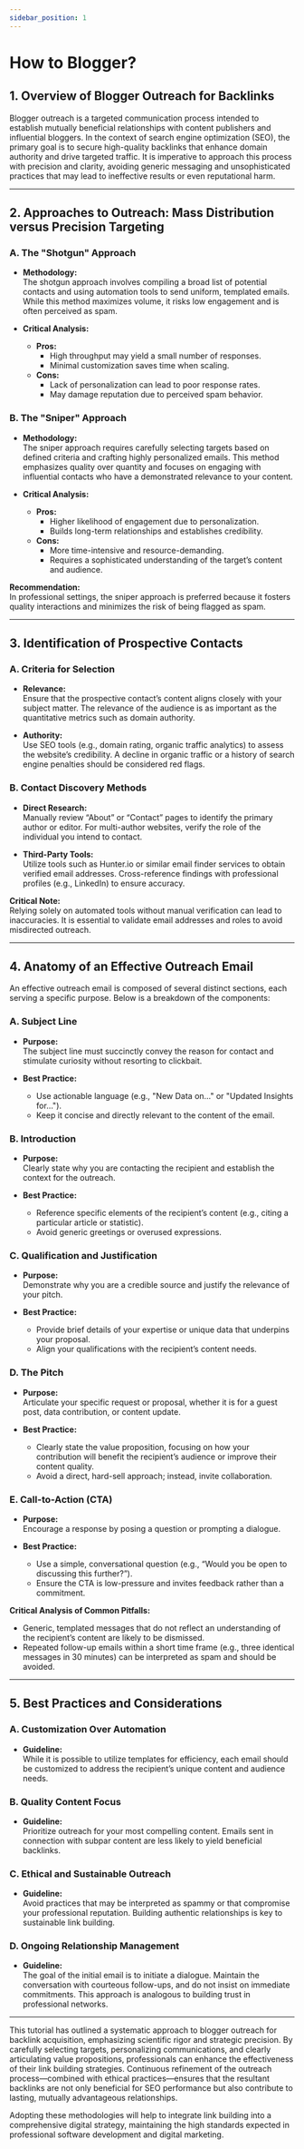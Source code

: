 ```yaml
---
sidebar_position: 1
---
```


# How to Blogger?

## 1. Overview of Blogger Outreach for Backlinks

Blogger outreach is a targeted communication process intended to establish mutually beneficial relationships with content publishers and influential bloggers. In the context of search engine optimization (SEO), the primary goal is to secure high-quality backlinks that enhance domain authority and drive targeted traffic. It is imperative to approach this process with precision and clarity, avoiding generic messaging and unsophisticated practices that may lead to ineffective results or even reputational harm.

---

## 2. Approaches to Outreach: Mass Distribution versus Precision Targeting

### A. The "Shotgun" Approach

- **Methodology:**  
  The shotgun approach involves compiling a broad list of potential contacts and using automation tools to send uniform, templated emails. While this method maximizes volume, it risks low engagement and is often perceived as spam.
  
- **Critical Analysis:**  
  - **Pros:**  
    - High throughput may yield a small number of responses.
    - Minimal customization saves time when scaling.
  - **Cons:**  
    - Lack of personalization can lead to poor response rates.  
    - May damage reputation due to perceived spam behavior.
  
### B. The "Sniper" Approach

- **Methodology:**  
  The sniper approach requires carefully selecting targets based on defined criteria and crafting highly personalized emails. This method emphasizes quality over quantity and focuses on engaging with influential contacts who have a demonstrated relevance to your content.
  
- **Critical Analysis:**  
  - **Pros:**  
    - Higher likelihood of engagement due to personalization.  
    - Builds long-term relationships and establishes credibility.
  - **Cons:**  
    - More time-intensive and resource-demanding.
    - Requires a sophisticated understanding of the target’s content and audience.

**Recommendation:**  
In professional settings, the sniper approach is preferred because it fosters quality interactions and minimizes the risk of being flagged as spam.

---

## 3. Identification of Prospective Contacts

### A. Criteria for Selection

- **Relevance:**  
  Ensure that the prospective contact’s content aligns closely with your subject matter. The relevance of the audience is as important as the quantitative metrics such as domain authority.
  
- **Authority:**  
  Use SEO tools (e.g., domain rating, organic traffic analytics) to assess the website’s credibility. A decline in organic traffic or a history of search engine penalties should be considered red flags.
  
### B. Contact Discovery Methods

- **Direct Research:**  
  Manually review “About” or “Contact” pages to identify the primary author or editor. For multi-author websites, verify the role of the individual you intend to contact.
  
- **Third-Party Tools:**  
  Utilize tools such as Hunter.io or similar email finder services to obtain verified email addresses. Cross-reference findings with professional profiles (e.g., LinkedIn) to ensure accuracy.

**Critical Note:**  
Relying solely on automated tools without manual verification can lead to inaccuracies. It is essential to validate email addresses and roles to avoid misdirected outreach.

---

## 4. Anatomy of an Effective Outreach Email

An effective outreach email is composed of several distinct sections, each serving a specific purpose. Below is a breakdown of the components:

### A. Subject Line

- **Purpose:**  
  The subject line must succinctly convey the reason for contact and stimulate curiosity without resorting to clickbait.
  
- **Best Practice:**  
  - Use actionable language (e.g., "New Data on…" or "Updated Insights for…").
  - Keep it concise and directly relevant to the content of the email.

### B. Introduction

- **Purpose:**  
  Clearly state why you are contacting the recipient and establish the context for the outreach.
  
- **Best Practice:**  
  - Reference specific elements of the recipient’s content (e.g., citing a particular article or statistic).
  - Avoid generic greetings or overused expressions.

### C. Qualification and Justification

- **Purpose:**  
  Demonstrate why you are a credible source and justify the relevance of your pitch.
  
- **Best Practice:**  
  - Provide brief details of your expertise or unique data that underpins your proposal.
  - Align your qualifications with the recipient’s content needs.

### D. The Pitch

- **Purpose:**  
  Articulate your specific request or proposal, whether it is for a guest post, data contribution, or content update.
  
- **Best Practice:**  
  - Clearly state the value proposition, focusing on how your contribution will benefit the recipient’s audience or improve their content quality.
  - Avoid a direct, hard-sell approach; instead, invite collaboration.

### E. Call-to-Action (CTA)

- **Purpose:**  
  Encourage a response by posing a question or prompting a dialogue.
  
- **Best Practice:**  
  - Use a simple, conversational question (e.g., “Would you be open to discussing this further?”).
  - Ensure the CTA is low-pressure and invites feedback rather than a commitment.

**Critical Analysis of Common Pitfalls:**  
- Generic, templated messages that do not reflect an understanding of the recipient’s content are likely to be dismissed.  
- Repeated follow-up emails within a short time frame (e.g., three identical messages in 30 minutes) can be interpreted as spam and should be avoided.

---

## 5. Best Practices and Considerations

### A. Customization Over Automation

- **Guideline:**  
  While it is possible to utilize templates for efficiency, each email should be customized to address the recipient’s unique content and audience needs.

### B. Quality Content Focus

- **Guideline:**  
  Prioritize outreach for your most compelling content. Emails sent in connection with subpar content are less likely to yield beneficial backlinks.

### C. Ethical and Sustainable Outreach

- **Guideline:**  
  Avoid practices that may be interpreted as spammy or that compromise your professional reputation. Building authentic relationships is key to sustainable link building.

### D. Ongoing Relationship Management

- **Guideline:**  
  The goal of the initial email is to initiate a dialogue. Maintain the conversation with courteous follow-ups, and do not insist on immediate commitments. This approach is analogous to building trust in professional networks.

---


This tutorial has outlined a systematic approach to blogger outreach for backlink acquisition, emphasizing scientific rigor and strategic precision. By carefully selecting targets, personalizing communications, and clearly articulating value propositions, professionals can enhance the effectiveness of their link building strategies. Continuous refinement of the outreach process—combined with ethical practices—ensures that the resultant backlinks are not only beneficial for SEO performance but also contribute to lasting, mutually advantageous relationships.

Adopting these methodologies will help to integrate link building into a comprehensive digital strategy, maintaining the high standards expected in professional software development and digital marketing.